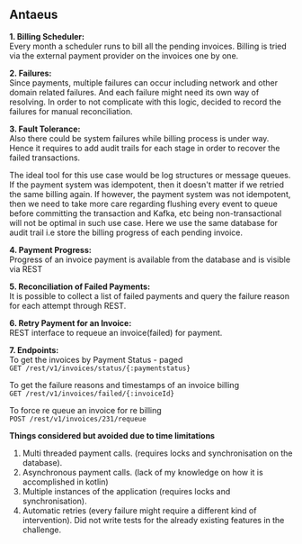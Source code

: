 ## Antaeus

__1. Billing Scheduler:__  
Every month a scheduler runs to bill all the pending invoices.
Billing is tried via the external payment provider on the invoices one by one. 

__2. Failures:__  
Since payments, multiple failures can occur including network and other domain related failures.
And each failure might need its own way of resolving.
In order to not complicate with this logic, decided to record the failures for manual reconciliation.

__3. Fault Tolerance:__  
Also there could be system failures while billing process is under way. 
Hence it requires to add audit trails for each stage in order to recover the failed transactions.

The ideal tool for this use case would be log structures or message queues. 
If the payment system was idempotent, then it doesn't matter if we retried the same billing again.
If however, the payment system was not idempotent, then we need to take more care regarding flushing every event to queue before committing the transaction and Kafka, etc being non-transactional will not be optimal in such use case.
Here we use the same database for audit trail i.e store the billing progress of each pending invoice.

__4. Payment Progress:__  
Progress of an invoice payment is available from the database and is visible via REST 

__5. Reconciliation of Failed Payments:__  
It is possible to collect a list of failed payments and query the failure reason for each attempt through REST.

__6. Retry Payment for an Invoice:__  
REST interface to requeue an invoice(failed) for payment. 

__7. Endpoints:__  
    To get the invoices by Payment Status - paged    
     ```GET /rest/v1/invoices/status/{:paymentstatus}```

   To get the failure reasons and timestamps of an invoice billing   
     ```GET /rest/v1/invoices/failed/{:invoiceId}```
 
   To force re queue an invoice for re billing   
     ```POST /rest/v1/invoices/231/requeue``` 


__Things considered but avoided due to time limitations__   

1. Multi threaded payment calls. (requires locks and synchronisation on the database).
2. Asynchronous payment calls. (lack of my knowledge on how it is accomplished in kotlin)
3. Multiple instances of the application (requires locks and synchronisation).
4. Automatic retries (every failure might require a different kind of intervention).
Did not write tests for the already existing features in the challenge.